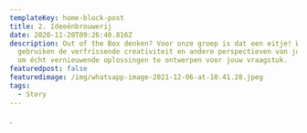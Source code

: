 ```yaml
---
templateKey: home-block-post
title: 2. Ideeënbrouwerij
date: 2020-11-20T09:26:40.816Z
description: Out of the Box denken? Voor onze groep is dat een eitje! Wij
  gebruiken de verfrissende creativiteit en andere perspectieven van jong talent
  om écht vernieuwende oplossingen te ontwerpen voor jouw vraagstuk.
featuredpost: false
featuredimage: /img/whatsapp-image-2021-12-06-at-10.41.28.jpeg
tags:
  - Story
---
```

.